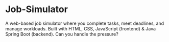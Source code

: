 # Job-Simulator
 A web-based job simulator where you complete tasks, meet deadlines, and manage workloads. Built with HTML, CSS, JavaScript (frontend) & Java Spring Boot (backend). Can you handle the pressure?
